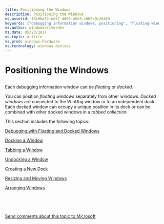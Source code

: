 ```yaml
---
title: Positioning the Windows
description: Positioning the Windows
ms.assetid: 18c0ba52-ed47-4d93-a9d3-c0b5c9c26489
keywords: ["debugging information windows, positioning", "floating windows"]
ms.author: windowsdriverdev
ms.date: 05/23/2017
ms.topic: article
ms.prod: windows-hardware
ms.technology: windows-devices
---
```


# Positioning the Windows


## <span id="ddk_positioning_the_windows_dbg"></span><span id="DDK_POSITIONING_THE_WINDOWS_DBG"></span>


Each debugging information window can be *floating* or *docked*.

You can position *floating windows* separately from other windows. *Docked windows* are connected to the WinDbg window or to an independent dock. Each docked window can occupy a unique position in its dock or can be combined with other docked windows in a *tabbed collection*.

This section includes the following topics:

[Debugging with Floating and Docked Windows](debugging-with-floating-and-docked-windows.md)

[Docking a Window](docking-a-window.md)

[Tabbing a Window](tabbing-a-window.md)

[Undocking a Window](undocking-a-window.md)

[Creating a New Dock](creating-a-new-dock.md)

[Resizing and Moving Windows](resizing-and-moving-a-window.md)

[Arranging Windows](arranging-windows.md)

 

 

[Send comments about this topic to Microsoft](mailto:wsddocfb@microsoft.com?subject=Documentation%20feedback%20[debugger\debugger]:%20Positioning%20the%20Windows%20%20RELEASE:%20%285/15/2017%29&body=%0A%0APRIVACY%20STATEMENT%0A%0AWe%20use%20your%20feedback%20to%20improve%20the%20documentation.%20We%20don't%20use%20your%20email%20address%20for%20any%20other%20purpose,%20and%20we'll%20remove%20your%20email%20address%20from%20our%20system%20after%20the%20issue%20that%20you're%20reporting%20is%20fixed.%20While%20we're%20working%20to%20fix%20this%20issue,%20we%20might%20send%20you%20an%20email%20message%20to%20ask%20for%20more%20info.%20Later,%20we%20might%20also%20send%20you%20an%20email%20message%20to%20let%20you%20know%20that%20we've%20addressed%20your%20feedback.%0A%0AFor%20more%20info%20about%20Microsoft's%20privacy%20policy,%20see%20http://privacy.microsoft.com/default.aspx. "Send comments about this topic to Microsoft")




